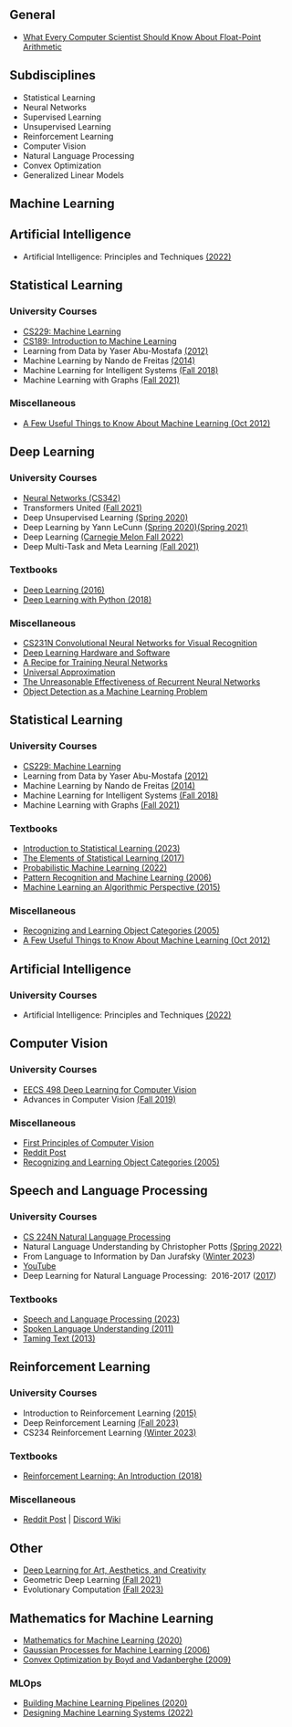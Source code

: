 ## General
- [What Every Computer Scientist Should Know About Float-Point Arithmetic](https://docs.oracle.com/cd/E19957-01/806-3568/ncg_goldberg.html)

## Subdisciplines
- Statistical Learning
- Neural Networks
- Supervised Learning
- Unsupervised Learning
- Reinforcement Learning
- Computer Vision
- Natural Language Processing
- Convex Optimization
- Generalized Linear Models

## Machine Learning



## Artificial Intelligence

- Artificial Intelligence: Principles and Techniques [(2022)](https://stanford-cs221.github.io/spring2022/)

## Statistical Learning
### University Courses
- [CS229: Machine Learning](https://cs229.stanford.edu/)
- [CS189: Introduction to Machine Learning](https://people.eecs.berkeley.edu/~jrs/189/)
- Learning from Data by Yaser Abu-Mostafa [(2012)](https://work.caltech.edu/lectures.html#lectures)
- Machine Learning by Nando de Freitas [(2014)](https://www.cs.ox.ac.uk/people/nando.defreitas/machinelearning/)
- Machine Learning for Intelligent Systems [(Fall 2018)](http://www.cs.cornell.edu/courses/cs4780/2018fa/)
- Machine Learning with Graphs [(Fall 2021)](http://web.stanford.edu/class/cs224w/)
### Miscellaneous
- [A Few Useful Things to Know About Machine Learning (Oct 2012)](https://homes.cs.washington.edu/~pedrod/papers/cacm12.pdf)

## Deep Learning
### University Courses
- [Neural Networks (CS342)](https://www.philkr.net/cs342/)
- Transformers United [(Fall 2021)](https://web.stanford.edu/class/cs25/)
- Deep Unsupervised Learning [(Spring 2020)](https://sites.google.com/view/berkeley-cs294-158-sp20/home)
- Deep Learning by Yann LeCunn
[(Spring 2020)](https://atcold.github.io/pytorch-Deep-Learning/)[(Spring 2021)](https://cds.nyu.edu/deep-learning/)
- Deep Learning [(Carnegie Melon Fall 2022)](http://deeplearning.cs.cmu.edu/F22/index.html)
- Deep Multi-Task and Meta Learning [(Fall 2021)](https://cs330.stanford.edu/)
### Textbooks
- [Deep Learning (2016)](https://www.deeplearningbook.org/)
- [Deep Learning with Python (2018)](https://drive.google.com/file/d/1RKjrAg5oJz2OVQbpJega7bfeQEoXKky-/view?usp=drive_link)
### Miscellaneous
- [CS231N Convolutional Neural Networks for Visual Recognition](https://cs231n.github.io/)
- [Deep Learning Hardware and Software](https://aman.ai/cs231n/deeplearning-HW-SW/)
- [A Recipe for Training Neural Networks](https://karpathy.github.io/2019/04/25/recipe/)
- [Universal Approximation](http://neuralnetworksanddeeplearning.com/chap4.html)
- [The Unreasonable Effectiveness of Recurrent Neural Networks](https://karpathy.github.io/2015/05/21/rnn-effectiveness/)
- [Object Detection as a Machine Learning Problem](https://www.youtube.com/watch?v=her4_rzx09o)


## Statistical Learning
### University Courses
- [CS229: Machine Learning](https://cs229.stanford.edu/)
- Learning from Data by Yaser Abu-Mostafa [(2012)](https://work.caltech.edu/lectures.html#lectures)
- Machine Learning by Nando de Freitas [(2014)](https://www.cs.ox.ac.uk/people/nando.defreitas/machinelearning/)
- Machine Learning for Intelligent Systems [(Fall 2018)](http://www.cs.cornell.edu/courses/cs4780/2018fa/)
- Machine Learning with Graphs [(Fall 2021)](http://web.stanford.edu/class/cs224w/)
### Textbooks
- [Introduction to Statistical Learning (2023)](https://www.statlearning.com/)
- [The Elements of Statistical Learning (2017)](https://drive.google.com/file/d/1L-Ag1jTIRF6ucvBd2b_EaoLWLg6PcvsT/view?usp=drive_link)
- [Probabilistic Machine Learning (2022)](https://probml.github.io/pml-book/book1.html)
- [Pattern Recognition and Machine Learning (2006)](https://drive.google.com/file/d/1NHGlABs1NGJcldQywHJO7j00KwAA6Dot/view?usp=drive_link)
- [Machine Learning an Algorithmic Perspective (2015)](https://drive.google.com/file/d/1YHsMwvyLHtv7eAetgOfugqwgXkdnGKBd/view?usp=drive_link)
### Miscellaneous
- [Recognizing and Learning Object Categories (2005)](https://people.csail.mit.edu/torralba/shortCourseRLOC/index.html)
- [A Few Useful Things to Know About Machine Learning (Oct 2012)](https://homes.cs.washington.edu/~pedrod/papers/cacm12.pdf)


## Artificial Intelligence
### University Courses
- Artificial Intelligence: Principles and Techniques [(2022)](https://stanford-cs221.github.io/spring2022/)


## Computer Vision
### University Courses
- [EECS 498 Deep Learning for Computer Vision](https://web.eecs.umich.edu/~justincj/teaching/eecs498/WI2022/schedule.html)
- Advances in Computer Vision [(Fall 2019)](http://6.869.csail.mit.edu/fa19/schedule.html)
### Miscellaneous
- [First Principles of Computer Vision](https://www.youtube.com/@firstprinciplesofcomputerv3258/playlists)
- [Reddit Post](https://www.reddit.com/r/computervision/comments/12m570l/recommended_computer_vision_courses_certifications/)
- [Recognizing and Learning Object Categories (2005)](https://people.csail.mit.edu/torralba/shortCourseRLOC/index.html)

## Speech and Language Processing
### University Courses
- [CS 224N Natural Language Processing](https://web.stanford.edu/class/cs224n/)
- Natural Language Understanding by Christopher Potts [(Spring 2022)](https://web.stanford.edu/class/cs224u/)
- From Language to Information by Dan Jurafsky ([Winter 2023](https://web.stanford.edu/class/cs124/))
- [YouTube](https://www.youtube.com/channel/UC_48v322owNVtORXuMeRmpA)
- Deep Learning for Natural Language Processing:  2016-2017 ([2017](https://github.com/oxford-cs-deepnlp-2017/lectures))
### Textbooks
- [Speech and Language Processing (2023)](https://web.stanford.edu/~jurafsky/slp3/)
- [Spoken Language Understanding (2011)](https://drive.google.com/file/d/1vBDxIsrfI4x4grdsaA9HB0vkC7h2VN7v/view?usp=drive_link)
- [Taming Text (2013)](https://drive.google.com/file/d/1SorbOmGDxcXtn1H9m1KFcy-qD297AVHp/view?usp=drive_link)

## Reinforcement Learning
### University Courses
- Introduction to Reinforcement Learning [(2015)](https://www.davidsilver.uk/teaching/)
- Deep Reinforcement Learning [(Fall 2023)](https://rail.eecs.berkeley.edu/deeprlcourse/)
- CS234 Reinforcement Learning [(Winter 2023)](https://web.stanford.edu/class/cs234/)
### Textbooks
- [Reinforcement Learning: An Introduction (2018)](http://incompleteideas.net/book/the-book-2nd.html)
### Miscellaneous
- [Reddit Post](https://www.reddit.com/r/reinforcementlearning/comments/lbk4iu/a_good_rl_course_among_these/) | [Discord Wiki](https://github.com/andyljones/reinforcement-learning-discord-wiki/wiki#first-steps)

## Other
- [Deep Learning for Art, Aesthetics, and Creativity](https://ali-design.github.io/deepcreativity/)
- Geometric Deep Learning [(Fall 2021)](https://geometricdeeplearning.com/lectures/)
- Evolutionary Computation [(Fall 2023)](https://cobweb.cs.uga.edu/~khaled/ECcourse/)

## Mathematics for Machine Learning
- [Mathematics for Machine Learning (2020)](https://drive.google.com/file/d/1eH1EKU_f5pzaak5k_Xj4Tkxw3rNheCOB/view?usp=drive_link)
- [Gaussian Processes for Machine Learning (2006) ](https://drive.google.com/file/d/1mGEb05gAzf-YBL0S0CS9pgv2oO1f4Xqx/view?usp=drive_link)
- [Convex Optimization by Boyd and Vadanberghe (2009)](https://drive.google.com/file/d/1YHsMwvyLHtv7eAetgOfugqwgXkdnGKBd/view?usp=drive_link)

### MLOps
- [Building Machine Learning Pipelines (2020)](https://drive.google.com/file/d/145Bv4tM1mrnJ4x8aA4UrXE00Nsnv7r_w/view?usp=drive_link)
- [Designing Machine Learning Systems (2022)](https://drive.google.com/file/d/1vHwQdQeqLPOd5by29iB8Y8ybq7pWCT44/view?usp=drive_link)
